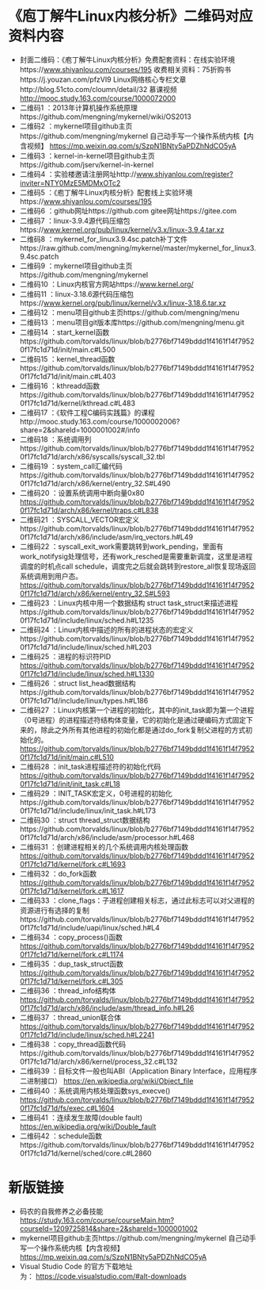# 《庖丁解牛Linux内核分析》二维码对应资料内容

- 封面二维码：《庖丁解牛Linux内核分析》免费配套资料：在线实验环境https://www.shiyanlou.com/courses/195 收费相关资料：75折购书https://j.youzan.com/pfzVI9 Linux网络核心专栏文章http://blog.51cto.com/cloumn/detail/32 慕课视频 http://mooc.study.163.com/course/1000072000
- 二维码1	：2013年计算机操作系统原理https://github.com/mengning/mykernel/wiki/OS2013
- 二维码2	：mykernel项目github主页https://github.com/mengning/mykernel 自己动手写一个操作系统内核【内含视频】
https://mp.weixin.qq.com/s/SzpN1BNty5aPDZhNdCO5yA
- 二维码3	：kernel-in-kernel项目github主页https://github.com/jserv/kernel-in-kernel
- 二维码4	：实验楼邀请注册网址http://www.shiyanlou.com/register?inviter=NTY0MzE5MDMxOTc2
- 二维码5	：《庖丁解牛Linux内核分析》配套线上实验环境https://www.shiyanlou.com/courses/195
- 二维码6	：github网址https://github.com gitee网址https://gitee.com
- 二维码7	：linux-3.9.4源代码压缩包https://www.kernel.org/pub/linux/kernel/v3.x/linux-3.9.4.tar.xz
- 二维码8	：mykernel_for_linux3.9.4sc.patch补丁文件https://raw.github.com/mengning/mykernel/master/mykernel_for_linux3.9.4sc.patch
- 二维码9	：mykernel项目github主页https://github.com/mengning/mykernel
- 二维码10	：Linux内核官方网站https://www.kernel.org/
- 二维码11	：linux-3.18.6源代码压缩包https://www.kernel.org/pub/linux/kernel/v3.x/linux-3.18.6.tar.xz
- 二维码12	：menu项目github主页https://github.com/mengning/menu
- 二维码13	：menu项目git版本库https://github.com/mengning/menu.git
- 二维码14	：start_kernel函数https://github.com/torvalds/linux/blob/b2776bf7149bddd1f4161f14f79520f17fc1d71d/init/main.c#L500
- 二维码15	：kernel_thread函数https://github.com/torvalds/linux/blob/b2776bf7149bddd1f4161f14f79520f17fc1d71d/init/main.c#L403
- 二维码16	：kthreadd函数https://github.com/torvalds/linux/blob/b2776bf7149bddd1f4161f14f79520f17fc1d71d/kernel/kthread.c#L483
- 二维码17	：《软件工程C编码实践篇》的课程http://mooc.study.163.com/course/1000002006?share=2&shareId=1000001002#/info
- 二维码18	：系统调用列https://github.com/torvalds/linux/blob/b2776bf7149bddd1f4161f14f79520f17fc1d71d/arch/x86/syscalls/syscall_32.tbl
- 二维码19	：system_call汇编代码https://github.com/torvalds/linux/blob/b2776bf7149bddd1f4161f14f79520f17fc1d71d/arch/x86/kernel/entry_32.S#L490
- 二维码20	：设置系统调用中断向量0x80 https://github.com/torvalds/linux/blob/b2776bf7149bddd1f4161f14f79520f17fc1d71d/arch/x86/kernel/traps.c#L838
- 二维码21	：SYSCALL_VECTOR宏定义https://github.com/torvalds/linux/blob/b2776bf7149bddd1f4161f14f79520f17fc1d71d/arch/x86/include/asm/irq_vectors.h#L49
- 二维码22	：syscall_exit_work需要跳转到work_pending，里面有work_notifysig处理信号，还有work_resched是需要重新调度，这里是进程调度的时机点call schedule，调度完之后就会跳转到restore_all恢复现场返回系统调用到用户态。https://github.com/torvalds/linux/blob/b2776bf7149bddd1f4161f14f79520f17fc1d71d/arch/x86/kernel/entry_32.S#L593
- 二维码23	：Linux内核中用一个数据结构 struct task_struct来描述进程https://github.com/torvalds/linux/blob/b2776bf7149bddd1f4161f14f79520f17fc1d71d/include/linux/sched.h#L1235
- 二维码24	：Linux内核中描述的所有的进程状态的宏定义https://github.com/torvalds/linux/blob/b2776bf7149bddd1f4161f14f79520f17fc1d71d/include/linux/sched.h#L203
- 二维码25	：进程的标识符PID https://github.com/torvalds/linux/blob/b2776bf7149bddd1f4161f14f79520f17fc1d71d/include/linux/sched.h#L1330
- 二维码26	：struct list_head数据结构https://github.com/torvalds/linux/blob/b2776bf7149bddd1f4161f14f79520f17fc1d71d/include/linux/types.h#L186
- 二维码27	：Linux内核第一个进程的初始化，其中的init_task即为第一个进程（0号进程）的进程描述符结构体变量，它的初始化是通过硬编码方式固定下来的，除此之外所有其他进程的初始化都是通过do_fork复制父进程的方式初始化的。
https://github.com/torvalds/linux/blob/b2776bf7149bddd1f4161f14f79520f17fc1d71d/init/main.c#L510
- 二维码28	：init_task进程描述符的初始化代码
https://github.com/torvalds/linux/blob/b2776bf7149bddd1f4161f14f79520f17fc1d71d/init/init_task.c#L18
- 二维码29	：INIT_TASK宏定义，0号进程的初始化https://github.com/torvalds/linux/blob/b2776bf7149bddd1f4161f14f79520f17fc1d71d/include/linux/init_task.h#L173
- 二维码30	：struct thread_struct数据结构https://github.com/torvalds/linux/blob/b2776bf7149bddd1f4161f14f79520f17fc1d71d/arch/x86/include/asm/processor.h#L468
- 二维码31	：创建进程相关的几个系统调用内核处理函数
https://github.com/torvalds/linux/blob/b2776bf7149bddd1f4161f14f79520f17fc1d71d/kernel/fork.c#L1693
- 二维码32	：do_fork函数
https://github.com/torvalds/linux/blob/b2776bf7149bddd1f4161f14f79520f17fc1d71d/kernel/fork.c#L1617
- 二维码33	：clone_flags：子进程创建相关标志，通过此标志可以对父进程的资源进行有选择的复制https://github.com/torvalds/linux/blob/b2776bf7149bddd1f4161f14f79520f17fc1d71d/include/uapi/linux/sched.h#L4
- 二维码34	：copy_process()函数
https://github.com/torvalds/linux/blob/b2776bf7149bddd1f4161f14f79520f17fc1d71d/kernel/fork.c#L1174
- 二维码35	：dup_task_struct函数
https://github.com/torvalds/linux/blob/b2776bf7149bddd1f4161f14f79520f17fc1d71d/kernel/fork.c#L305
- 二维码36	：thread_info结构体 https://github.com/torvalds/linux/blob/b2776bf7149bddd1f4161f14f79520f17fc1d71d/arch/x86/include/asm/thread_info.h#L26
- 二维码37	：thread_union联合体 https://github.com/torvalds/linux/blob/b2776bf7149bddd1f4161f14f79520f17fc1d71d/include/linux/sched.h#L2241
- 二维码38	：copy_thread函数代码https://github.com/torvalds/linux/blob/b2776bf7149bddd1f4161f14f79520f17fc1d71d/arch/x86/kernel/process_32.c#L132
- 二维码39	：目标文件一般也叫ABI（Application Binary Interface，应用程序二进制接口）
https://en.wikipedia.org/wiki/Object_file
- 二维码40	：系统调用内核处理函数sys_execve()
https://github.com/torvalds/linux/blob/b2776bf7149bddd1f4161f14f79520f17fc1d71d/fs/exec.c#L1604
- 二维码41	：连续发生故障(double fault)
https://en.wikipedia.org/wiki/Double_fault
- 二维码42	：schedule函数https://github.com/torvalds/linux/blob/b2776bf7149bddd1f4161f14f79520f17fc1d71d/kernel/sched/core.c#L2860


# 新版链接

- 码农的自我修养之必备技能
https://study.163.com/course/courseMain.htm?courseId=1209725814&share=2&shareId=1000001002
- mykernel项目github主页https://github.com/mengning/mykernel 自己动手写一个操作系统内核【内含视频】
https://mp.weixin.qq.com/s/SzpN1BNty5aPDZhNdCO5yA
- Visual Studio Code 的官方下载地址为： https://code.visualstudio.com/#alt-downloads
